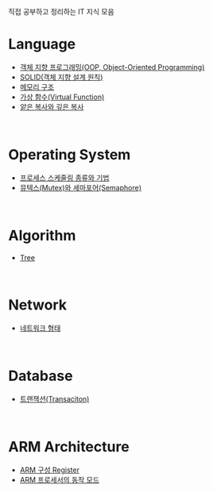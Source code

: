 직접 공부하고 정리하는 IT 지식 모음

# Language
- [객체 지향 프로그래밍(OOP, Object-Oriented Programming)](https://github.com/JeHeeYu/IT-Knowledge-Collection/blob/main/Language/%EA%B0%9D%EC%B2%B4%20%EC%A7%80%ED%96%A5%20%ED%94%84%EB%A1%9C%EA%B7%B8%EB%9E%98%EB%B0%8D(OOP%2C%20Object-Oriented%20Programming).md)
- [SOLID(객체 지향 설계 원칙)](https://github.com/JeHeeYu/IT-Knowledge-Collection/blob/main/Language/SOLID(%EA%B0%9D%EC%B2%B4%20%EC%A7%80%ED%96%A5%20%EC%84%A4%EA%B3%84%20%EC%9B%90%EC%B9%99).md)
- [메모리 구조](https://github.com/JeHeeYu/IT-Knowledge-Collection/blob/main/Language/%EB%A9%94%EB%AA%A8%EB%A6%AC%20%EA%B5%AC%EC%A1%B0.md)
- [가상 함수(Virtual Function)](https://github.com/JeHeeYu/IT-Knowledge-Collection/blob/main/Language/%EA%B0%80%EC%83%81%20%ED%95%A8%EC%88%98(Virtual%20Function).md)
- [얕은 복사와 깊은 복사](https://github.com/JeHeeYu/IT-Knowledge-Collection/blob/main/Language/%EC%96%95%EC%9D%80%20%EB%B3%B5%EC%82%AC%EC%99%80%20%EA%B9%8A%EC%9D%80%20%EB%B3%B5%EC%82%AC.md)

<br>

# Operating System
- [프로세스 스케줄링 종류와 기법](https://github.com/JeHeeYu/IT-Knowledge-Collection/blob/main/Operating%20System/%ED%94%84%EB%A1%9C%EC%84%B8%EC%8A%A4%20%EC%8A%A4%EC%BC%80%EC%A4%84%EB%A7%81%20%EC%A2%85%EB%A5%98%EC%99%80%20%EA%B8%B0%EB%B2%95.md)
- [뮤텍스(Mutex)와 세마포어(Semaphore)](https://github.com/JeHeeYu/IT-Knowledge-Collection/blob/main/Operating%20System/%EB%AE%A4%ED%85%8D%EC%8A%A4(Mutex)%EC%99%80%20%EC%84%B8%EB%A7%88%ED%8F%AC%EC%96%B4(Semaphore).md)

<br>

# Algorithm
- [Tree](https://github.com/JeHeeYu/IT-Knowledge-Collection/blob/main/Algorithm/Tree.md)

<br>

# Network
- [네트워크 형태](https://github.com/JeHeeYu/IT-Knowledge-Collection/blob/main/Network/%EB%84%A4%ED%8A%B8%EC%9B%8C%ED%81%AC%20%ED%98%95%ED%83%9C.md)

<br>

# Database
- [트랜잭션(Transaciton)](https://github.com/JeHeeYu/IT-Knowledge-Collection/blob/main/Database/%ED%8A%B8%EB%9E%9C%EC%9E%AD%EC%85%98(Transaction)/README.md)

<br>

# ARM Architecture
- [ARM 구성 Register](https://github.com/JeHeeYu/IT-Knowledge-Collection/blob/main/ARM%20Architecture/ARM%20%EA%B5%AC%EC%84%B1%20Register.md)
- [ARM 프로세서의 동작 모드](https://github.com/JeHeeYu/IT-Knowledge-Collection/blob/main/ARM%20Architecture/ARM%20%ED%94%84%EB%A1%9C%EC%84%B8%EC%84%9C%EC%9D%98%20%EB%8F%99%EC%9E%91%20%EB%AA%A8%EB%93%9C.md)
